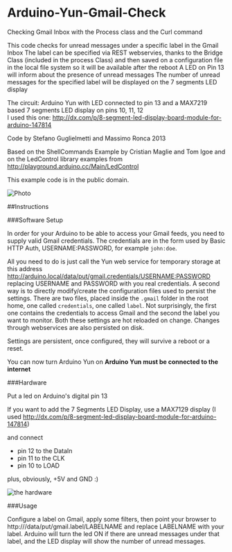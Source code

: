 Arduino-Yun-Gmail-Check
=======================

Checking Gmail Inbox with the Process class and the Curl command
 
 This code checks for unread messages under a specific label in the Gmail Inbox
 The label can be specified via REST webservies, thanks to the Bridge Class (included in the process Class)
 and then saved on a configuration file in the local file system so it will be available after the reboot
 A LED on Pin 13 will inform about the presence of unread messages
 The number of unread messages for the specified label will be displayed on the 7 segments LED display
 
 The circuit:
 Arduino Yun with LED connected to pin 13 and a MAX7219 based 7 segments LED display
 on pins 10, 11, 12  
 I used this one: http://dx.com/p/8-segment-led-display-board-module-for-arduino-147814
 
 Code by Stefano Guglielmetti and Massimo Ronca 2013
 
 Based on the ShellCommands Example by Cristian Maglie and Tom Igoe
 and on the LedControl library examples from http://playground.arduino.cc/Main/LedControl
 
 This example code is in the public domain.
 
 
![Photo](http://i.imgur.com/ZJb97bol.jpg "Arduino Yun Gmail Alerter") 
 
 
##Instructions

###Software Setup

In order for your Arduino to be able to access your Gmail feeds, you need to supply valid Gmail credentials.
The credentials are in the form used by Basic HTTP Auth, USERNAME:PASSWORD, for example `john:doe`.

All you need to do is just call the Yun web service for temporary storage at this address 
http://arduino.local/data/put/gmail.credentials/USERNAME:PASSWORD
replacing USERNAME and PASSWORD with you real credentials.
A second way is to directly modify/create the configuration files used to persist the settings.
There are two files, placed inside the `.gmail` folder in the root home, one called `credentials`, one called `label`.
Not surprisingly, the first one contains the credentials to access Gmail and the second the label you want to monitor.
Both these settings are hot reloaded on change.
Changes through webservices are also persisted on disk.

Settings are persistent, once configured, they will survive a reboot or a reset.

You can now turn Arduino Yun on **Arduino Yun must be connected to the internet**

###Hardware

Put a led on Arduino's digital pin 13

If you want to add the 7 Segments LED Display, use a MAX7129 display (I used http://dx.com/p/8-segment-led-display-board-module-for-arduino-147814)

and connect

* pin 12 to the DataIn 
* pin 11 to the CLK 
* pin 10 to LOAD 
 
plus, obviously, +5V and GND :)

![the hardware](http://i.imgur.com/eiaMH2Gl.jpg "Arduino Yun Gmail Alerter - the hardware")

###Usage

Configure a label on Gmail, apply some filters, then point your browser to http://<arduino host>/data/put/gmail.label/LABELNAME
and replace LABELNAME with your label. Arduino will turn the led ON if there are unread messages under that label, and the LED display will show the number of unread messages.
